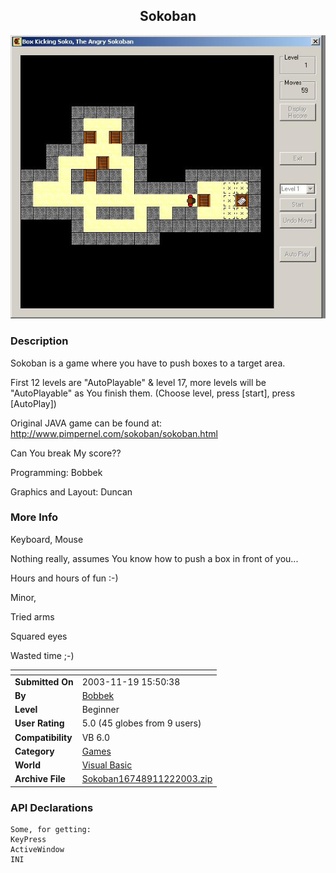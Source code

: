 ﻿<div align="center">

## Sokoban

<img src="PIC20031119230367957.jpg">
</div>

### Description

Sokoban is a game where you have to push boxes to a target area.

First 12 levels are "AutoPlayable" & level 17, more levels will be "AutoPlayable" as You finish them. (Choose level, press [start], press [AutoPlay])

Original JAVA game can be found at: http://www.pimpernel.com/sokoban/sokoban.html

Can You break My score??

Programming: Bobbek

Graphics and Layout: Duncan
 
### More Info
 
Keyboard, Mouse

Nothing really, assumes You know how to push a box in front of you...

Hours and hours of fun :-)

Minor,

Tried arms

Squared eyes

Wasted time ;-)


<span>             |<span>
---                |---
**Submitted On**   |2003-11-19 15:50:38
**By**             |[Bobbek](https://github.com/Planet-Source-Code/PSCIndex/blob/master/ByAuthor/bobbek.md)
**Level**          |Beginner
**User Rating**    |5.0 (45 globes from 9 users)
**Compatibility**  |VB 6\.0
**Category**       |[Games](https://github.com/Planet-Source-Code/PSCIndex/blob/master/ByCategory/games__1-38.md)
**World**          |[Visual Basic](https://github.com/Planet-Source-Code/PSCIndex/blob/master/ByWorld/visual-basic.md)
**Archive File**   |[Sokoban16748911222003\.zip](https://github.com/Planet-Source-Code/bobbek-sokoban__1-50000/archive/master.zip)

### API Declarations

```
Some, for getting:
KeyPress
ActiveWindow
INI
```





